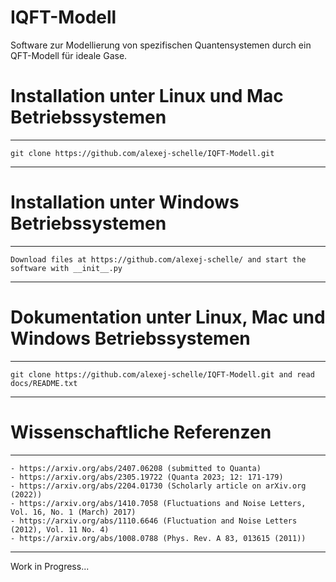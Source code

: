 # IQFT-Modell
Software zur Modellierung von spezifischen Quantensystemen durch ein QFT-Modell für ideale Gase.

# Installation unter Linux und Mac Betriebssystemen
*********************************************************************************************************************
    git clone https://github.com/alexej-schelle/IQFT-Modell.git
*********************************************************************************************************************

# Installation unter Windows Betriebssystemen
*********************************************************************************************************************
    Download files at https://github.com/alexej-schelle/ and start the software with __init__.py
*********************************************************************************************************************

# Dokumentation unter Linux, Mac und Windows Betriebssystemen
*********************************************************************************************************************
    git clone https://github.com/alexej-schelle/IQFT-Modell.git and read docs/README.txt
*********************************************************************************************************************

# Wissenschaftliche Referenzen
*********************************************************************************************************************
    - https://arxiv.org/abs/2407.06208 (submitted to Quanta)
    - https://arxiv.org/abs/2305.19722 (Quanta 2023; 12: 171-179)
    - https://arxiv.org/abs/2204.01730 (Scholarly article on arXiv.org (2022))
    - https://arxiv.org/abs/1410.7058 (Fluctuations and Noise Letters, Vol. 16, No. 1 (March) 2017)
    - https://arxiv.org/abs/1110.6646 (Fluctuation and Noise Letters (2012), Vol. 11 No. 4)
    - https://arxiv.org/abs/1008.0788 (Phys. Rev. A 83, 013615 (2011))
*********************************************************************************************************************

Work in Progress...
